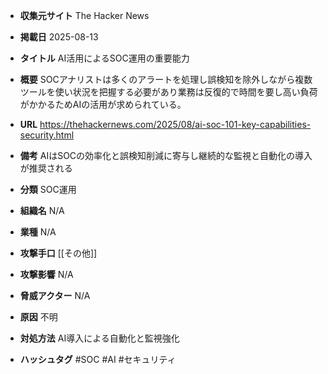 - **収集元サイト**
The Hacker News

- **掲載日**
2025-08-13

- **タイトル**
AI活用によるSOC運用の重要能力

- **概要**
SOCアナリストは多くのアラートを処理し誤検知を除外しながら複数ツールを使い状況を把握する必要があり業務は反復的で時間を要し高い負荷がかかるためAIの活用が求められている。

- **URL**
https://thehackernews.com/2025/08/ai-soc-101-key-capabilities-security.html

- **備考**
AIはSOCの効率化と誤検知削減に寄与し継続的な監視と自動化の導入が推奨される

- **分類**
SOC運用

- **組織名**
N/A

- **業種**
N/A

- **攻撃手口**
[[その他]]

- **攻撃影響**
N/A

- **脅威アクター**
N/A

- **原因**
不明

- **対処方法**
AI導入による自動化と監視強化

- **ハッシュタグ**
#SOC #AI #セキュリティ
